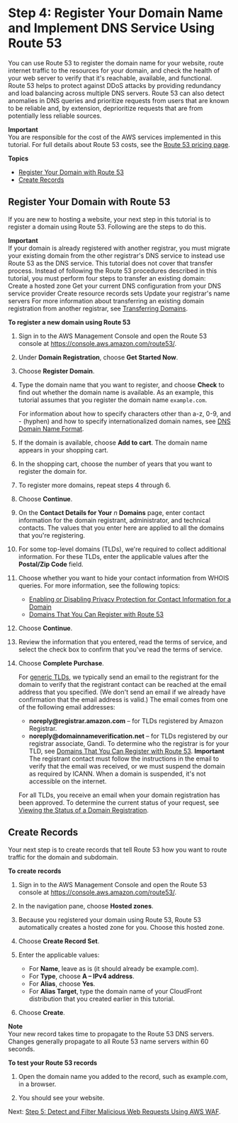 # Step 4: Register Your Domain Name and Implement DNS Service Using Route 53<a name="tutorials-ddos-cross-service-R53"></a>

You can use Route 53 to register the domain name for your website, route internet traffic to the resources for your domain, and check the health of your web server to verify that it's reachable, available, and functional\. Route 53 helps to protect against DDoS attacks by providing redundancy and load balancing across multiple DNS servers\. Route 53 can also detect anomalies in DNS queries and prioritize requests from users that are known to be reliable and, by extension, deprioritize requests that are from potentially less reliable sources\.

**Important**  
You are responsible for the cost of the AWS services implemented in this tutorial\. For full details about Route 53 costs, see the [Route 53 pricing page](https://aws.amazon.com/route53/pricing/)\. 

**Topics**
+ [Register Your Domain with Route 53](#tutorials-ddos-cross-service-r53-register)
+ [Create Records](#tutorials-ddos-cross-service-r53-records)

## Register Your Domain with Route 53<a name="tutorials-ddos-cross-service-r53-register"></a>

If you are new to hosting a website, your next step in this tutorial is to register a domain using Route 53\. Following are the steps to do this\.

**Important**  
If your domain is already registered with another registrar, you must migrate your existing domain from the other registrar's DNS service to instead use Route 53 as the DNS service\. This tutorial does not cover that transfer process\. Instead of following the Route 53 procedures described in this tutorial, you must perform four steps to transfer an existing domain:  
Create a hosted zone
Get your current DNS configuration from your DNS service provider
Create resource records sets
Update your registrar's name servers 
For more information about transferring an existing domain registration from another registrar, see [Transferring Domains](http://docs.aws.amazon.com/Route53/latest/DeveloperGuide/domain-transfer.html)\. 

**To register a new domain using Route 53**

1. Sign in to the AWS Management Console and open the Route 53 console at [https://console\.aws\.amazon\.com/route53/](https://console.aws.amazon.com/route53/)\.

1. Under **Domain Registration**, choose **Get Started Now**\.

1. Choose **Register Domain**\.

1. Type the domain name that you want to register, and choose **Check** to find out whether the domain name is available\. As an example, this tutorial assumes that you register the domain name `example.com`\.

   For information about how to specify characters other than a\-z, 0\-9, and \- \(hyphen\) and how to specify internationalized domain names, see [DNS Domain Name Format](http://docs.aws.amazon.com/Route53/latest/DeveloperGuide/DomainNameFormat.html)\.

1. If the domain is available, choose **Add to cart**\. The domain name appears in your shopping cart\. 

1. In the shopping cart, choose the number of years that you want to register the domain for\.

1. To register more domains, repeat steps 4 through 6\.

1. Choose **Continue**\.

1. On the **Contact Details for Your** *n* **Domains** page, enter contact information for the domain registrant, administrator, and technical contacts\. The values that you enter here are applied to all the domains that you're registering\. 

1. For some top\-level domains \(TLDs\), we're required to collect additional information\. For these TLDs, enter the applicable values after the **Postal/Zip Code** field\.

1. Choose whether you want to hide your contact information from WHOIS queries\. For more information, see the following topics:
   + [Enabling or Disabling Privacy Protection for Contact Information for a Domain](http://docs.aws.amazon.com/Route53/latest/DeveloperGuide/domain-privacy-protection.html)
   + [Domains That You Can Register with Route 53](http://docs.aws.amazon.com/Route53/latest/DeveloperGuide/registrar-tld-list.html)

1. Choose **Continue**\.

1. Review the information that you entered, read the terms of service, and select the check box to confirm that you've read the terms of service\. 

1. Choose **Complete Purchase**\.

   For [generic TLDs](http://docs.aws.amazon.com/Route53/latest/DeveloperGuide/registrar-tld-list.html#registrar-tld-list-generic), we typically send an email to the registrant for the domain to verify that the registrant contact can be reached at the email address that you specified\. \(We don't send an email if we already have confirmation that the email address is valid\.\) The email comes from one of the following email addresses: 
   + **noreply@registrar\.amazon\.com** – for TLDs registered by Amazon Registrar\.
   + **noreply@domainnameverification\.net** – for TLDs registered by our registrar associate, Gandi\. To determine who the registrar is for your TLD, see [Domains That You Can Register with Route 53](http://docs.aws.amazon.com/Route53/latest/DeveloperGuide/registrar-tld-list.html)\.
**Important**  
The registrant contact must follow the instructions in the email to verify that the email was received, or we must suspend the domain as required by ICANN\. When a domain is suspended, it's not accessible on the internet\.

   For all TLDs, you receive an email when your domain registration has been approved\. To determine the current status of your request, see [Viewing the Status of a Domain Registration](http://docs.aws.amazon.com/Route53/latest/DeveloperGuide/domain-view-status.html)\.

## Create Records<a name="tutorials-ddos-cross-service-r53-records"></a>

Your next step is to create records that tell Route 53 how you want to route traffic for the domain and subdomain\.

**To create records**

1. Sign in to the AWS Management Console and open the Route 53 console at [https://console\.aws\.amazon\.com/route53/](https://console.aws.amazon.com/route53/)\.

1. In the navigation pane, choose **Hosted zones**\.

1. Because you registered your domain using Route 53, Route 53 automatically creates a hosted zone for you\. Choose this hosted zone\.

1. Choose **Create Record Set**\. 

1. Enter the applicable values: 
   + For **Name**, leave as is \(it should already be example\.com\)\.
   + For **Type**, choose **A – IPv4 address**\.
   + For **Alias**, choose **Yes**\.
   + For **Alias Target**, type the domain name of your CloudFront distribution that you created earlier in this tutorial\.

1. Choose **Create**\.

**Note**  
Your new record takes time to propagate to the Route 53 DNS servers\. Changes generally propagate to all Route 53 name servers within 60 seconds\. 

**To test your Route 53 records**

1. Open the domain name you added to the record, such as example\.com, in a browser\.

1. You should see your website\.

Next: [Step 5: Detect and Filter Malicious Web Requests Using AWS WAF](tutorials-ddos-cross-service-WAF.md)\.